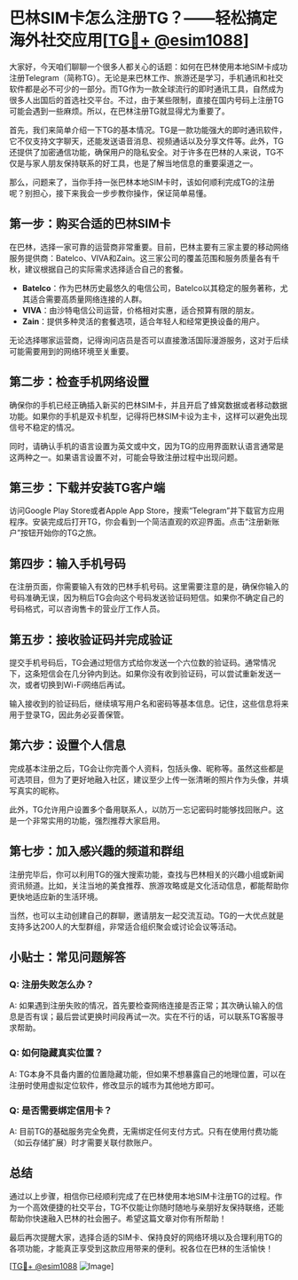 # 巴林SIM卡怎么注册TG？——轻松搞定海外社交应用[[TG💪+ @esim1088](https://t.me/s/esim1088)]

大家好，今天咱们聊聊一个很多人都关心的话题：如何在巴林使用本地SIM卡成功注册Telegram（简称TG）。无论是来巴林工作、旅游还是学习，手机通讯和社交软件都是必不可少的一部分。而TG作为一款全球流行的即时通讯工具，自然成为很多人出国后的首选社交平台。不过，由于某些限制，直接在国内号码上注册TG可能会遇到一些麻烦。所以，在巴林注册TG就显得尤为重要了。

首先，我们来简单介绍一下TG的基本情况。TG是一款功能强大的即时通讯软件，它不仅支持文字聊天，还能发送语音消息、视频通话以及分享文件等。此外，TG还提供了加密通信功能，确保用户的隐私安全。对于许多在巴林的人来说，TG不仅是与家人朋友保持联系的好工具，也是了解当地信息的重要渠道之一。

那么，问题来了，当你手持一张巴林本地SIM卡时，该如何顺利完成TG的注册呢？别担心，接下来我会一步步教你操作，保证简单易懂。

## 第一步：购买合适的巴林SIM卡

在巴林，选择一家可靠的运营商非常重要。目前，巴林主要有三家主要的移动网络服务提供商：Batelco、VIVA和Zain。这三家公司的覆盖范围和服务质量各有千秋，建议根据自己的实际需求选择适合自己的套餐。

- **Batelco**：作为巴林历史最悠久的电信公司，Batelco以其稳定的服务著称，尤其适合需要高质量网络连接的人群。
- **VIVA**：由沙特电信公司运营，价格相对实惠，适合预算有限的朋友。
- **Zain**：提供多种灵活的套餐选项，适合年轻人和经常更换设备的用户。

无论选择哪家运营商，记得询问店员是否可以直接激活国际漫游服务，这对于后续可能需要用到的网络环境至关重要。

## 第二步：检查手机网络设置

确保你的手机已经正确插入新买的巴林SIM卡，并且开启了蜂窝数据或者移动数据功能。如果你的手机是双卡机型，记得将巴林SIM卡设为主卡，这样可以避免出现信号不稳定的情况。

同时，请确认手机的语言设置为英文或中文，因为TG的应用界面默认语言通常是这两种之一。如果语言设置不对，可能会导致注册过程中出现问题。

## 第三步：下载并安装TG客户端

访问Google Play Store或者Apple App Store，搜索“Telegram”并下载官方应用程序。安装完成后打开TG，你会看到一个简洁直观的欢迎界面。点击“注册新账户”按钮开始你的TG之旅。

## 第四步：输入手机号码

在注册页面，你需要输入有效的巴林手机号码。这里需要注意的是，确保你输入的号码准确无误，因为稍后TG会向这个号码发送验证码短信。如果你不确定自己的号码格式，可以咨询售卡的营业厅工作人员。

## 第五步：接收验证码并完成验证

提交手机号码后，TG会通过短信方式给你发送一个六位数的验证码。通常情况下，这条短信会在几分钟内到达。如果你没有收到验证码，可以尝试重新发送一次，或者切换到Wi-Fi网络后再试。

输入接收到的验证码后，继续填写用户名和密码等基本信息。记住，这些信息将来用于登录TG，因此务必妥善保管。

## 第六步：设置个人信息

完成基本注册之后，TG会让你完善个人资料，包括头像、昵称等。虽然这些都是可选项目，但为了更好地融入社区，建议至少上传一张清晰的照片作为头像，并填写真实的昵称。

此外，TG允许用户设置多个备用联系人，以防万一忘记密码时能够找回账户。这是一个非常实用的功能，强烈推荐大家启用。

## 第七步：加入感兴趣的频道和群组

注册完毕后，你可以利用TG的强大搜索功能，查找与巴林相关的兴趣小组或新闻资讯频道。比如，关注当地的美食推荐、旅游攻略或是文化活动信息，都能帮助你更快地适应新的生活环境。

当然，也可以主动创建自己的群聊，邀请朋友一起交流互动。TG的一大优点就是支持多达200人的大型群组，非常适合组织聚会或讨论会议等活动。

## 小贴士：常见问题解答

### Q: 注册失败怎么办？
A: 如果遇到注册失败的情况，首先要检查网络连接是否正常；其次确认输入的信息是否有误；最后尝试更换时间段再试一次。实在不行的话，可以联系TG客服寻求帮助。

### Q: 如何隐藏真实位置？
A: TG本身不具备内置的位置隐藏功能，但如果不想暴露自己的地理位置，可以在注册时使用虚拟定位软件，修改显示的城市为其他地方即可。

### Q: 是否需要绑定信用卡？
A: 目前TG的基础服务完全免费，无需绑定任何支付方式。只有在使用付费功能（如云存储扩展）时才需要关联付款账户。

## 总结

通过以上步骤，相信你已经顺利完成了在巴林使用本地SIM卡注册TG的过程。作为一个高效便捷的社交平台，TG不仅能让你随时随地与亲朋好友保持联络，还能帮助你快速融入巴林的社会圈子。希望这篇文章对你有所帮助！

最后再次提醒大家，选择合适的SIM卡、保持良好的网络环境以及合理利用TG的各项功能，才能真正享受到这款应用带来的便利。祝各位在巴林的生活愉快！

[[TG💪+ @esim1088](https://t.me/s/esim1088) ![Image](https://i.postimg.cc/4NQfJmqS/Snipaste-2025-05-13-00-14-12.png)]
